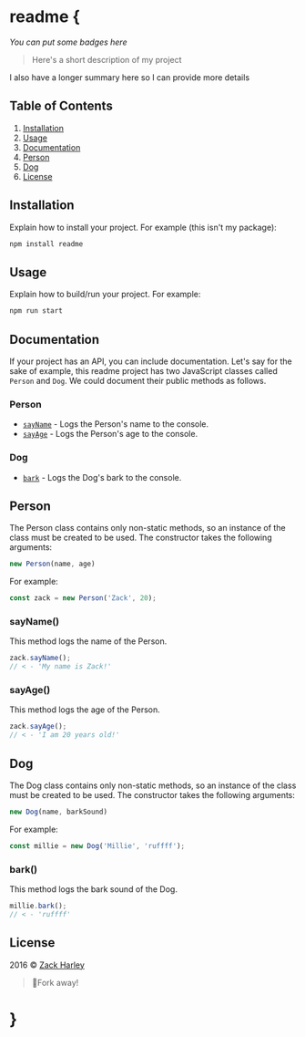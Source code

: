 # readme {
_You can put some badges here_
> Here's a short description of my project

I also have a longer summary here so I can provide more details

## Table of Contents
1. [Installation](#installation)
1. [Usage](#usage)
1. [Documentation](#documentation)
  1. [Person](#person)
  1. [Dog](#dog)
1. [License](#license)

## Installation
Explain how to install your project. For example (this isn't my package):
```javascript
npm install readme
```

## Usage
Explain how to build/run your project. For example:
```javascript
npm run start
```

## Documentation
If your project has an API, you can include documentation. Let's say for the sake of example, this readme project has two JavaScript classes called `Person` and `Dog`. We could document their public methods as follows.

### Person
- [`sayName`](#sayname) - Logs the Person's name to the console.
- [`sayAge`](#sayage) - Logs the Person's age to the console. 

### Dog
- [`bark`](#bark) - Logs the Dog's bark to the console.

## Person
The Person class contains only non-static methods, so an instance of the class must be created to be used. The constructor takes the following arguments:
```javascript
new Person(name, age)
```
For example:
```javascript
const zack = new Person('Zack', 20);
```

### sayName()
This method logs the name of the Person.
```javascript
zack.sayName();
// < - 'My name is Zack!'
```

### sayAge()
This method logs the age of the Person.
```javascript
zack.sayAge();
// < - 'I am 20 years old!'
```

## Dog
The Dog class contains only non-static methods, so an instance of the class must be created to be used. The constructor takes the following arguments:
```javascript
new Dog(name, barkSound)
```
For example:
```javascript
const millie = new Dog('Millie', 'ruffff');
```

### bark()
This method logs the bark sound of the Dog.
```javascript
millie.bark();
// < - 'ruffff'
```

## License
2016 © [Zack Harley][1]
> :fork_and_knife:Fork away!

# }

[1]: https://github.com/zackharley
